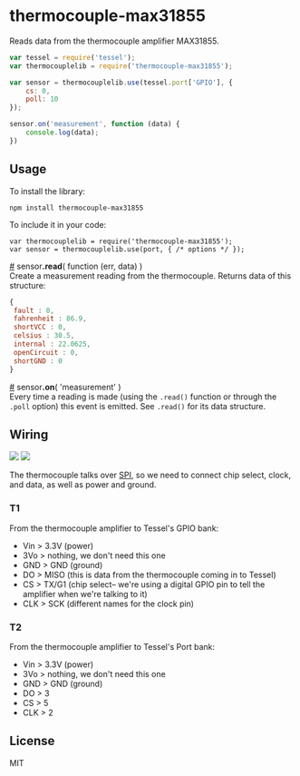# thermocouple-max31855

Reads data from the thermocouple amplifier MAX31855. 

```js
var tessel = require('tessel');
var thermocouplelib = require('thermocouple-max31855');

var sensor = thermocouplelib.use(tessel.port['GPIO'], {
	cs: 0,
	poll: 10
});

sensor.on('measurement', function (data) {
	console.log(data);
})
```

## Usage

To install the library:

```
npm install thermocouple-max31855
```

To include it in your code:

```
var thermocouplelib = require('thermocouple-max31855');
var sensor = thermocouplelib.use(port, { /* options */ });
```

&#x20;<a href="#api-sensor-read-function-err-data" name="api-sensor-read-function-err-data">#</a> sensor<b>.read</b>( function (err, data) )  
Create a measurement reading from the thermocouple. Returns data of this structure:

```js
{
 fault : 0,
 fahrenheit : 86.9,
 shortVCC : 0,
 celsius : 30.5,
 internal : 22.0625,
 openCircuit : 0,
 shortGND : 0
}
```

&#x20;<a href="#api-sensor-on-measurement" name="api-sensor-on-measurement">#</a> sensor<b>.on</b>( 'measurement' )  
Every time a reading is made (using the `.read()` function or through the `.poll` option) this event is emitted. See `.read()` for its data structure.

## Wiring

![](https://lh6.googleusercontent.com/-rouT78pE2_U/VKG0f_RF3QI/AAAAAAAALpQ/B_sAqWNMatE/w926-h521-no/20141229_110637.jpg)
![](https://lh4.googleusercontent.com/-2mD7RGs3eyU/VKG0eyNzfbI/AAAAAAAALpE/_NUo1dzSxsE/w926-h521-no/20141229_110617.jpg)

The thermocouple talks over [SPI](https://github.com/tessel/docs/blob/master/tutorials/communication-protocols.md#spi), so we need to connect chip select, clock, and data, as well as power and ground.

### T1

From the thermocouple amplifier to Tessel's GPIO bank:
  * Vin > 3.3V (power)
  * 3Vo > nothing, we don't need this one
  * GND > GND (ground)
  * DO > MISO (this is data from the thermocouple coming in to Tessel)
  * CS > TX/G1 (chip select– we're using a digital GPIO pin to tell the amplifier when we're talking to it)
  * CLK > SCK (different names for the clock pin)
 
### T2

From the thermocouple amplifier to Tessel's Port bank:
  * Vin > 3.3V (power)
  * 3Vo > nothing, we don't need this one
  * GND > GND (ground)
  * DO > 3
  * CS > 5
  * CLK > 2
 
## License

MIT
